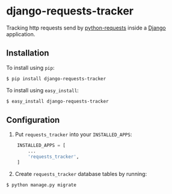 # django-requests-tracker

Tracking http requests send by [python-requests](https://github.com/kennethreitz/requests) inside a [Django](https://www.djangoproject.com) application.

## Installation

To install using `pip`:

```bash
$ pip install django-requests-tracker
```

To install using `easy_install`:

```bash
$ easy_install django-requests-tracker
```

## Configuration

1. Put `requests_tracker` into your `INSTALLED_APPS`:

```python
    INSTALLED_APPS = [
        ...
        'requests_tracker',
    ]
```

2. Create `requests_tracker` database tables by running:

```bash
$ python manage.py migrate
```
